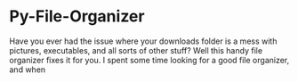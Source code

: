 # Py-File-Organizer

Have you ever had the issue where your downloads folder is a mess with pictures, executables, and all sorts of other stuff?
Well this handy file organizer fixes it for you. I spent some time looking for a good file organizer, and when 
